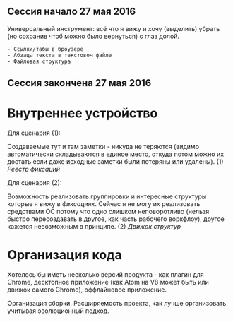 Сессия
начало 27 мая 2016
------------------

Универсальный инструмент: всё что я вижу и хочу (выделить) убрать (но сохранив чтоб можно было вернуться) с глаз долой.

    - Ссылки/табы в броузере
    - Абзацы текста в текстовом файле
    - Файловая структура


Сессия
закончена 27 мая 2016
---------------------

# Внутреннее устройство

Для сценария (1):

Создаваемые тут и там заметки - никуда не теряются (видимо автоматически складываются в единое место, откуда потом можно их достать если даже исходные заметки были потеряны или удалены). (1) *Реестр фиксаций*

Для сценария (2):

Возможность реализовать группировки и интересные структуры которые я вижу в *фиксациях*. Сейчас я не могу их реализовать средствами ОС потому что одно слишком неповоротливо (нельзя быстро пересоздавать в другое, как часть рабочего воркфлоу), другое кажется невозможным в принципе. (2) *Движок структур*


# Организация кода

Хотелось бы иметь несколько версий продукта - как плагин для Chrome, десктопное приложение (как Atom на V8 может быть или движок самого Chrome), оффлайновое приложение.

Организация сборки. Расширяемость проекта, как лучше организовать учитывая эволюционный подход.

<!-- {"date":"2016-06-05T19:34:26.187Z","id":"057bf460-2df0-11e7-ac68-e7ffc3e8682c","excerpt":"Сессия начало 27 мая 2016 ------------------..."} -->